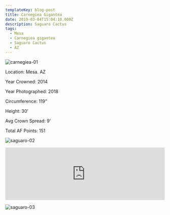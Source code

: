```yaml
---
templateKey: blog-post
title: Carnegiea Gigantea
date: 2019-03-04T15:04:10.000Z
description: Saguaro Cactus
tags:
  - Mesa
  - Carnegiea gigantea
  - Saguaro Cactus
  - AZ
---
```


![carnegiea-01](/img/carnegiea-gigantea_01.jpg)

Location: Mesa. AZ

Year Crowned: 2014

Year Photographed: 2018

Circumference: 119”

Height: 30’

Avg Crown Spread: 9’

Total AF Points: 151

![saguaro-02](/img/carnegiea-gigantea_02.jpg)

<iframe width="100%" height="166" scrolling="no" frameborder="no" allow="autoplay" src="https://w.soundcloud.com/player/?url=https%3A//api.soundcloud.com/tracks/571188039&color=%23534838&auto_play=false&hide_related=false&show_comments=true&show_user=true&show_reposts=false&show_teaser=true"></iframe>

![saguaro-03](/img/carnegiea-gigantea_03.jpg)
